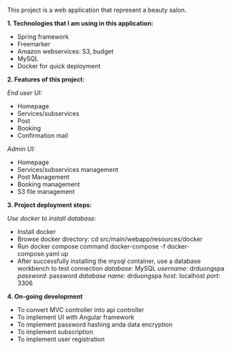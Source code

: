 This project is a web application that represent a beauty salon.

**1. Technologies that I am using in this application:**
* Spring framework
* Freemarker
* Amazon webservices: S3, budget
* MySQL
* Docker for quick deployment

**2. Features of this project:**

_End user UI:_
* Homepage
* Services/subservices
* Post
* Booking
* Confirmation mail

_Admin UI:_
* Homepage
* Services/subservices management
* Post Management
* Booking management
* S3 file management

**3. Project deployment steps:**

_Use docker to install database:_
- Install docker
- Browse docker directory:
  cd src/main/webapp/resources/docker
- Run docker compose command
  docker-compose -f docker-compose.yaml up
- After successfully installing the mysql container, use a database workbench to test connection
  _database_: MySQL
  _username_: drduongspa
  _password_: password
  _database name_: drduongspa
  _host_: localhost
  _port_: 3306

**4. On-going development**

- To convert MVC controller into api controller
- To implement UI with Angular framework
- To implement password hashing anda data encryption
- To implement subscription
- To implement user registration
